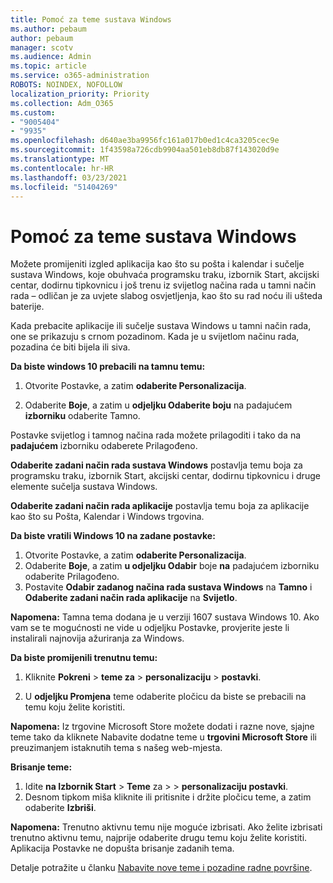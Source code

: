 ```yaml
---
title: Pomoć za teme sustava Windows
ms.author: pebaum
author: pebaum
manager: scotv
ms.audience: Admin
ms.topic: article
ms.service: o365-administration
ROBOTS: NOINDEX, NOFOLLOW
localization_priority: Priority
ms.collection: Adm_O365
ms.custom:
- "9005404"
- "9935"
ms.openlocfilehash: d640ae3ba9956fc161a017b0ed1c4ca3205cec9e
ms.sourcegitcommit: 1f43598a726cdb9904aa501eb8db87f143020d9e
ms.translationtype: MT
ms.contentlocale: hr-HR
ms.lasthandoff: 03/23/2021
ms.locfileid: "51404269"
---
```

# <a name="help-with-windows-themes"></a>Pomoć za teme sustava Windows

Možete promijeniti izgled aplikacija kao što su pošta i kalendar i sučelje sustava Windows, koje obuhvaća programsku traku, izbornik Start, akcijski centar, dodirnu tipkovnicu i još trenu iz svijetlog načina rada u tamni način rada – odličan je za uvjete slabog osvjetljenja, kao što su rad noću ili ušteda baterije.  

Kada prebacite aplikacije ili sučelje sustava Windows u tamni način rada, one se prikazuju s crnom pozadinom. Kada je u svijetlom načinu rada, pozadina će biti bijela ili siva.
 
**Da biste windows 10 prebacili na tamnu temu:**

1. Otvorite Postavke, a zatim **odaberite Personalizacija**.
  
1. Odaberite **Boje**, a zatim u **odjeljku Odaberite boju** na padajućem **izborniku** odaberite Tamno.

Postavke svijetlog i tamnog načina rada možete prilagoditi i tako da na **padajućem** izborniku odaberete Prilagođeno.

**Odaberite zadani način rada sustava Windows** postavlja temu boja za programsku traku, izbornik Start, akcijski centar, dodirnu tipkovnicu i druge elemente sučelja sustava Windows.  

**Odaberite zadani način rada aplikacije** postavlja temu boja za aplikacije kao što su Pošta, Kalendar i Windows trgovina.
 
**Da biste vratili Windows 10 na zadane postavke:**

1. Otvorite Postavke, a zatim **odaberite Personalizacija**.  
1. Odaberite **Boje**, a zatim **u odjeljku Odabir** boje **na** padajućem izborniku odaberite Prilagođeno.  
1. Postavite **Odabir zadanog načina rada sustava Windows** na **Tamno** i **Odaberite zadani način rada aplikacije** na **Svijetlo**.

**Napomena:** Tamna tema dodana je u verziji 1607 sustava Windows 10. Ako vam se te mogućnosti ne vide u odjeljku Postavke, provjerite jeste li instalirali najnovija ažuriranja za Windows.

**Da biste promijenili trenutnu temu:**

1. Kliknite **Pokreni**  >  **teme za**  >  **personalizaciju**  >  **postavki**.  

1. U **odjeljku Promjena** teme odaberite pločicu da biste se prebacili na temu koju želite koristiti. 

**Napomena:** Iz trgovine Microsoft Store možete dodati i razne nove, sjajne teme tako da kliknete Nabavite dodatne teme u **trgovini Microsoft Store** ili preuzimanjem istaknutih tema s našeg web-mjesta.

**Brisanje teme:**

1. Idite **na Izbornik Start**  >  **Teme** za  >    >  **personalizaciju postavki**. 
1. Desnom tipkom miša kliknite ili pritisnite i držite pločicu teme, a zatim odaberite **Izbriši**. 

**Napomena:** Trenutno aktivnu temu nije moguće izbrisati. Ako želite izbrisati trenutno aktivnu temu, najprije odaberite drugu temu koju želite koristiti. Aplikacija Postavke ne dopušta brisanje zadanih tema.

Detalje potražite u članku [Nabavite nove teme i pozadine radne površine](https://support.microsoft.com/windows/get-new-themes-and-desktop-backgrounds-09e3e0a6-02e3-5ecd-22a1-5d048e3cb0d3).
